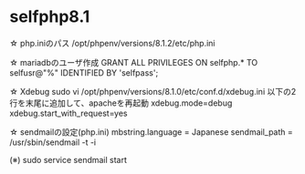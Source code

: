 # selfphp8.1

☆ php.iniのパス
/opt/phpenv/versions/8.1.2/etc/php.ini

☆ mariadbのユーザ作成
GRANT ALL PRIVILEGES ON selfphp.* TO selfusr@"%" IDENTIFIED BY 'selfpass';

☆ Xdebug
sudo vi /opt/phpenv/versions/8.1.0/etc/conf.d/xdebug.ini
以下の2行を末尾に追加して、apacheを再起動
xdebug.mode=debug
xdebug.start_with_request=yes

☆ sendmailの設定(php.ini)
mbstring.language = Japanese
sendmail_path = /usr/sbin/sendmail -t -i

(※)
sudo service sendmail start
